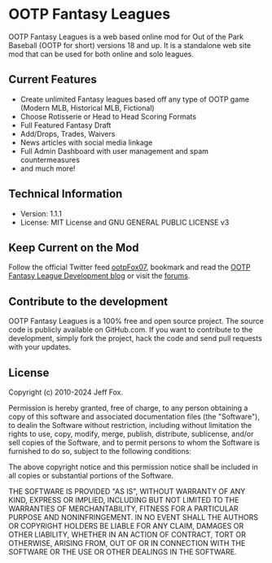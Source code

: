 # OOTP Fantasy Leagues

OOTP Fantasy Leagues is a web based online mod for Out of the Park Baseball (OOTP for short) versions 18 and up. It is a standalone web site mod that can be used for both online and solo leagues.

## Current Features

- Create unlimited Fantasy leagues based off any type of OOTP game (Modern MLB, Historical MLB, Fictional)
- Choose Rotisserie or Head to Head Scoring Formats
- Full Featured Fantasy Draft
- Add/Drops, Trades, Waivers
- News articles with social media linkage
- Full Admin Dashboard with user management and spam countermeasures
- and much more!

## Technical Information

- Version: 1.1.1
- License: MIT License and GNU GENERAL PUBLIC LICENSE v3

## Keep Current on the Mod

Follow the official Twitter feed [ootpFox07](http://twitter.com/#!/ootpFox07), bookmark and read the [OOTP Fantasy League Development blog](http://www.jfox015.com/category/ootp_fantasy/) or visit the [forums](http://www.ootpdevelopments.com/board/ootp-mods/202180-ootp-fantasy-league-official-thread.html).

## Contribute to the development

OOTP Fantasy Leagues is a 100% free and open source project. The source code is publicly available on GitHub.com. If you want to contribute to the development, simply fork the project, hack the code and send pull requests with your updates.

## License

Copyright (c) 2010-2024 Jeff Fox.

Permission is hereby granted, free of charge, to any person obtaining a copy of this software and associated documentation files (the "Software"), to dealin the Software without restriction, including without limitation the rights to use, copy, modify, merge, publish, distribute, sublicense, and/or sell copies of the Software, and to permit persons to whom the Software is furnished to do so, subject to the following conditions:

The above copyright notice and this permission notice shall be included in all copies or substantial portions of the Software.

THE SOFTWARE IS PROVIDED "AS IS", WITHOUT WARRANTY OF ANY KIND, EXPRESS OR IMPLIED, INCLUDING BUT NOT LIMITED TO THE WARRANTIES OF MERCHANTABILITY, FITNESS FOR A PARTICULAR PURPOSE AND NONINFRINGEMENT. IN NO EVENT SHALL THE AUTHORS OR COPYRIGHT HOLDERS BE LIABLE FOR ANY CLAIM, DAMAGES OR OTHER LIABILITY, WHETHER IN AN ACTION OF CONTRACT, TORT OR OTHERWISE, ARISING FROM, OUT OF OR IN CONNECTION WITH THE SOFTWARE OR THE USE OR OTHER DEALINGS IN THE SOFTWARE.
